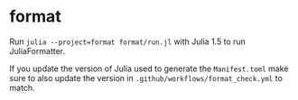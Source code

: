 # format

Run `julia --project=format format/run.jl` with Julia 1.5 to run JuliaFormatter.

If you update the version of Julia used to generate the `Manifest.toml` make sure to also
update the version in `.github/workflows/format_check.yml` to match.